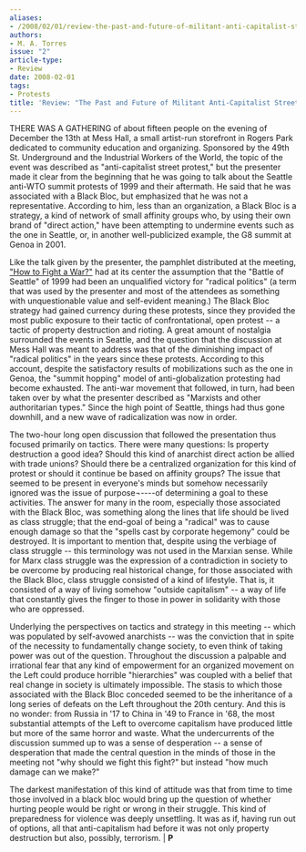 ```yaml
---
aliases:
- /2008/02/01/review-the-past-and-future-of-militant-anti-capitalist-street-protest-in-north-america-discussion-at-mess-hall
authors:
- M. A. Torres
issue: "2"
article-type:
- Review
date: 2008-02-01
tags:
- Protests
title: 'Review: "The Past and Future of Militant Anti-Capitalist Street Protest in North America" Discussion at Mess Hall.'
---
```


THERE WAS A GATHERING of about fifteen people on the evening of December the 13th at Mess Hall, a small artist-run storefront in Rogers Park dedicated to community education and organizing. Sponsored by the 49th St. Underground and the Industrial Workers of the World, the topic of the event was described as "anti-capitalist street protest," but the presenter made it clear from the beginning that he was going to talk about the Seattle anti-WTO summit protests of 1999 and their aftermath. He said that he was associated with a Black Bloc, but emphasized that he was not a representative. According to him, less than an organization, a Black Bloc is a strategy, a kind of network of small affinity groups who, by using their own brand of "direct action," have been attempting to undermine events such as the one in Seattle, or, in another well-publicized example, the G8 summit at Genoa in 2001.

Like the talk given by the presenter, the pamphlet distributed at the meeting, ["How to Fight a War?"](http://www.infoshop.org/inews/article.php?story=20071026132337858&mode=print) had at its center the assumption that the "Battle of Seattle" of 1999 had been an unqualified victory for "radical politics" (a term that was used by the presenter and most of the attendees as something with unquestionable value and self-evident meaning.) The Black Bloc strategy had gained currency during these protests, since they provided the most public exposure to their tactic of confrontational, open protest -- a tactic of property destruction and rioting. A great amount of nostalgia surrounded the events in Seattle, and the question that the discussion at Mess Hall was meant to address was that of the diminishing impact of "radical politics" in the years since these protests. According to this account, despite the satisfactory results of mobilizations such as the one in Genoa, the "summit hopping" model of anti-globalization protesting had become exhausted. The anti-war movement that followed, in turn, had been taken over by what the presenter described as "Marxists and other authoritarian types." Since the high point of Seattle, things had thus gone downhill, and a new wave of radicalization was now in order.

The two-hour long open discussion that followed the presentation thus focused primarily on tactics. There were many questions: Is property destruction a good idea? Should this kind of anarchist direct action be allied with trade unions? Should there be a centralized organization for this kind of protest or should it continue be based on affinity groups? The issue that seemed to be present in everyone's minds but somehow necessarily ignored was the issue of purpose¬----of determining a goal to these activities. The answer for many in the room, especially those associated with the Black Bloc, was something along the lines that life should be lived as class struggle; that the end-goal of being a "radical" was to cause enough damage so that the "spells cast by corporate hegemony" could be destroyed. It is important to mention that, despite using the verbiage of class struggle -- this terminology was not used in the Marxian sense. While for Marx class struggle was the expression of a contradiction in society to be overcome by producing real historical change, for those associated with the Black Bloc, class struggle consisted of a kind of lifestyle. That is, it consisted of a way of living somehow "outside capitalism" -- a way of life that constantly gives the finger to those in power in solidarity with those who are oppressed.

Underlying the perspectives on tactics and strategy in this meeting -- which was populated by self-avowed anarchists -- was the conviction that in spite of the necessity to fundamentally change society, to even think of taking power was out of the question. Throughout the discussion a palpable and irrational fear that any kind of empowerment for an organized movement on the Left could produce horrible "hierarchies" was coupled with a belief that real change in society is ultimately impossible. The stasis to which those associated with the Black Bloc conceded seemed to be the inheritance of a long series of defeats on the Left throughout the 20th century. And this is no wonder: from Russia in '17 to China in '49 to France in '68, the most substantial attempts of the Left to overcome capitalism have produced little but more of the same horror and waste. What the undercurrents of the discussion summed up to was a sense of desperation -- a sense of desperation that made the central question in the minds of those in the meeting not "why should we fight this fight?" but instead "how much damage can we make?"

The darkest manifestation of this kind of attitude was that from time to time those involved in a black bloc would bring up the question of whether hurting people would be right or wrong in their struggle. This kind of preparedness for violence was deeply unsettling. It was as if, having run out of options, all that anti-capitalism had before it was not only property destruction but also, possibly, terrorism. | **P**
